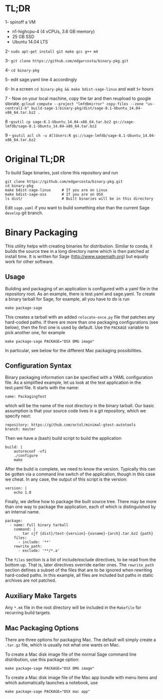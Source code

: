 TL;DR
=====

1- spinoff a VM
 * n1-highcpu-4 (4 vCPUs, 3.6 GB memory)
 * 25 GB SSD
 * Ubuntu 14.04 LTS

2- `sudo apt-get install git make gcc g++ m4`

3- `git clone https://github.com/edgarcosta/binary-pkg.git`

4-  `cd binary-pkg`

5- edit sage.yaml line 4 accordingly

6- In a screen `cd binary-pkg && make bdist-sage-linux` and wait  `5+` hours

7 - Now on your local machine, copy the tar and then reupload to google storate. 
`gcloud compute --project "lmfdbmirror" copy-files --zone "us-central1-b" build-sage-1:binary-pkg/dist/sage-8.1-Ubuntu_14.04-x86_64.tar.bz2 .`

8 -`gsutil cp sage-8.1-Ubuntu_14.04-x86_64.tar.bz2 gs://sage-lmfdb/sage-8.1-Ubuntu_14.04-x86_64.tar.bz2`

9 - `gsutil acl ch -u AllUsers:R gs://sage-lmfdb/sage-8.1-Ubuntu_14.04-x86_64.tar.bz2`

Original TL;DR
=====

To build Sage binaries, just clone this repository and run

    git clone https://github.com/edgarcosta/binary-pkg.git
    cd binary-pkg
    make bdist-sage-linux     # If you are on Linux
    make bdist-sage-osx       # If you are on OSX
    ls dist/                  # Built binaries will be in this directory

Edit `sage.yaml` if you want to build something else than the current
Sage `develop` git branch.


Binary Packaging
================

This utility helps with creating binaries for distribution. Similar to
conda, it builds the source tree in a long directory name which is
then patched at install time. It is written for Sage
(http://www.sagemath.org) but equally work for other software.


Usage
-----

Building and packaging of an application is configured with a yaml
file in the repository root. As an example, there is test.yaml and
sage.yaml. To create a binary tarball for Sage, for example, all you
have to do is run

    make package-sage

This creates a tarball with an added ``relocate-once.py`` file that
patches any hard-coded paths. If there are more than one packaging
configurations (see below), then the first one is used by default. Use
the ``PACKAGE`` variable to pick another one, for example

    make package-sage PACKAGE="OSX DMG image"

In particular, see below for the different Mac packaging possibilities.

Configuration Syntax
--------------------

Binary packaging information can be specified with a YAML
configuration file. As a simplified example, let us look at the test
application in the test.yaml file. It starts with the name:

    name: PackagingTest

which will be the name of the root directory in the binary
tarball. Our basic assumption is that your source code lives in a git
repository, which we specify next:

    repository: https://github.com/octol/minimal-gtest-autotools
    branch: master

Then we have a (bash) build script to build the application

    build: |
        autoreconf -vfi
        ./configure
        make

After the build is complete, we need to know the version. Typically
this can be gotten via a command line switch of the application,
though in this case we cheat. In any case, the output of this script
is the version:

    version: |
        echo 1.0

Finally, we define how to package the built source tree. There may be
more than one way to package the application, each of which is
distinguished by an internal name.

    package:
      - name: Full binary tarball
        command: |
            tar cjf {dist}/test-{version}-{osname}-{arch}.tar.bz2 {path}
        files:
          - include: '**'
        rewrite_path:
          - exclude: '**/*.a'
    
The `files` section is a list of include/exclude directives, to be
read from the bottom up. That is, later directives override earlier
ones. The `rewrite_path` section defines a subset of the files that
are to be ignored when rewriting hard-coded paths. In this example,
all files are included but paths in static archives are not patched.


Auxiliary Make Targets
----------------------

Any ``*.mk`` file in the root directory will be included in the
``Makefile`` for recurring build targets.

Mac Packaging Options
---------------------

There are three options for packaging Mac.  The default will simply
create a ``.tar.gz`` file, which is usually not what one wants on Mac.

To create a Mac disk image file of the normal Sage command line distribution,
use this package option:

    make package-sage PACKAGE="OSX DMG image"

To create a Mac disk image file of the Mac app bundle with menu items and
which automatically launches a notebook, use

    make package-sage PACKAGE="OSX mac app"
